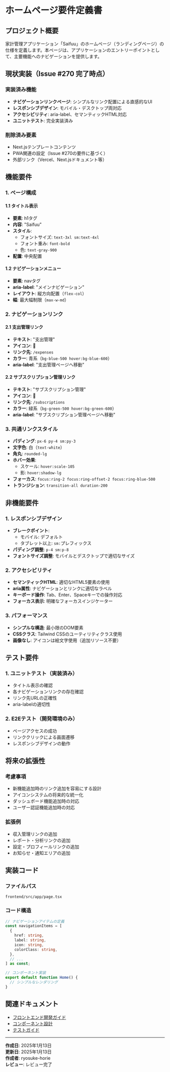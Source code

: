 # ホームページ要件定義書

## プロジェクト概要

家計管理アプリケーション「Saifuu」のホームページ（ランディングページ）の仕様を定義します。本ページは、アプリケーションのエントリーポイントとして、主要機能へのナビゲーションを提供します。

## 現状実装（Issue #270 完了時点）

### 実装済み機能
- **ナビゲーションリンクページ**: シンプルなリンク配置による直感的なUI
- **レスポンシブデザイン**: モバイル・デスクトップ両対応
- **アクセシビリティ**: aria-label、セマンティックHTML対応
- **ユニットテスト**: 完全実装済み

### 削除済み要素
- Next.jsテンプレートコンテンツ
- PWA関連の設定（Issue #270の要件に基づく）
- 外部リンク（Vercel、Next.jsドキュメント等）

## 機能要件

### 1. ページ構成

#### 1.1 タイトル表示
- **要素**: h1タグ
- **内容**: "Saifuu"
- **スタイル**: 
  - フォントサイズ: `text-3xl sm:text-4xl`
  - フォント重み: `font-bold`
  - 色: `text-gray-900`
- **配置**: 中央配置

#### 1.2 ナビゲーションメニュー
- **要素**: navタグ
- **aria-label**: "メインナビゲーション"
- **レイアウト**: 縦方向配置（`flex-col`）
- **幅**: 最大幅制限（`max-w-md`）

### 2. ナビゲーションリンク

#### 2.1 支出管理リンク
- **テキスト**: "支出管理"
- **アイコン**: 💸
- **リンク先**: `/expenses`
- **カラー**: 青系（`bg-blue-500 hover:bg-blue-600`）
- **aria-label**: "支出管理ページへ移動"

#### 2.2 サブスクリプション管理リンク
- **テキスト**: "サブスクリプション管理"
- **アイコン**: 📱
- **リンク先**: `/subscriptions`
- **カラー**: 緑系（`bg-green-500 hover:bg-green-600`）
- **aria-label**: "サブスクリプション管理ページへ移動"

### 3. 共通リンクスタイル
- **パディング**: `px-6 py-4 sm:py-3`
- **文字色**: 白（`text-white`）
- **角丸**: `rounded-lg`
- **ホバー効果**: 
  - スケール: `hover:scale-105`
  - 影: `hover:shadow-lg`
- **フォーカス**: `focus:ring-2 focus:ring-offset-2 focus:ring-blue-500`
- **トランジション**: `transition-all duration-200`

## 非機能要件

### 1. レスポンシブデザイン
- **ブレークポイント**: 
  - モバイル: デフォルト
  - タブレット以上: `sm:`プレフィックス
- **パディング調整**: `p-4 sm:p-8`
- **フォントサイズ調整**: モバイルとデスクトップで適切なサイズ

### 2. アクセシビリティ
- **セマンティックHTML**: 適切なHTML5要素の使用
- **aria属性**: ナビゲーションとリンクに適切なラベル
- **キーボード操作**: Tab、Enter、Spaceキーでの操作対応
- **フォーカス表示**: 明確なフォーカスインジケーター

### 3. パフォーマンス
- **シンプルな構造**: 最小限のDOM要素
- **CSSクラス**: Tailwind CSSのユーティリティクラス使用
- **画像なし**: アイコンは絵文字使用（追加リソース不要）

## テスト要件

### 1. ユニットテスト（実装済み）
- タイトル表示の確認
- 各ナビゲーションリンクの存在確認
- リンク先URLの正確性
- aria-labelの適切性

### 2. E2Eテスト（開発環境のみ）
- ページアクセスの成功
- リンククリックによる画面遷移
- レスポンシブデザインの動作

## 将来の拡張性

### 考慮事項
- 新機能追加時のリンク追加を容易にする設計
- アイコンシステムの将来的な統一化
- ダッシュボード機能追加時の対応
- ユーザー認証機能追加時の対応

### 拡張例
- 収入管理リンクの追加
- レポート・分析リンクの追加
- 設定・プロフィールリンクの追加
- お知らせ・通知エリアの追加

## 実装コード

### ファイルパス
`frontend/src/app/page.tsx`

### コード構造
```typescript
// ナビゲーションアイテムの定義
const navigationItems = [
  {
    href: string,
    label: string,
    icon: string,
    colorClass: string,
  },
  // ...
] as const;

// コンポーネント実装
export default function Home() {
  // シンプルなレンダリング
}
```

## 関連ドキュメント
- [フロントエンド開発ガイド](./フロントエンド開発/README.md)
- [コンポーネント設計](./フロントエンド開発/コンポーネント設計.md)
- [テストガイド](./テストガイド.md)

---

**作成日**: 2025年1月13日  
**更新日**: 2025年1月13日  
**作成者**: ryosuke-horie  
**レビュー**: レビュー完了